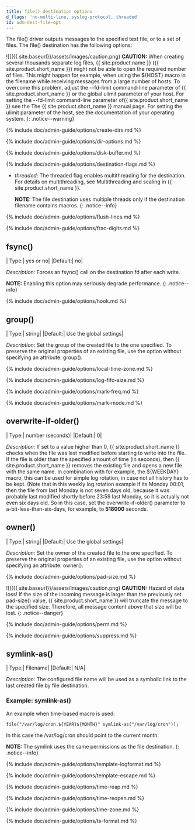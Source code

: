 ```yaml
---
title: file() destination options
d_flags: 'no-multi-line, syslog-protocol, threaded'
id: adm-dest-file-opt
---
```


The file() driver outputs messages to the specified text file, or to a
set of files. The file() destination has the following options:

![]({{ site.baseurl}}/assets/images/caution.png) **CAUTION:** When
creating several thousands separate log files, {{ site.product.name }}
({{ site.product.short_name }}) might not be able to open the required number of files.
This might happen for example, when using the ${HOST} macro in the
filename while receiving messages from a large number of hosts. To overcome
this problem, adjust the --fd-limit command-line parameter of {{ site.product.short_name }}
or the global ulimit parameter of your host. For setting the --fd-limit
command-line parameter of{{ site.product.short_name }} see the The {{ site.product.short_name }} manual page.
For setting the ulimit parameter of the host, see the documentation
of your operating system.
{: .notice--warning}

{% include doc/admin-guide/options/create-dirs.md %}

{% include doc/admin-guide/options/dir-options.md %}

{% include doc/admin-guide/options/disk-buffer.md %}

{% include doc/admin-guide/options/destination-flags.md %}

- *threaded*: The threaded flag enables multithreading for the
    destination. For details on multithreading, see
    Multithreading and scaling in {{ site.product.short_name }}.

    **NOTE:** The file destination uses multiple threads only if the
    destination filename contains macros.
    {: .notice--info}

{% include doc/admin-guide/options/flush-lines.md %}

{% include doc/admin-guide/options/frac-digits.md %}

## fsync()

|  Type:|      yes or no|
  |Default:|   no|

*Description:* Forces an fsync() call on the destination fd after each
write.

**NOTE:** Enabling this option may seriously degrade performance.
{: .notice--info}

{% include doc/admin-guide/options/hook.md %}

## group()

|  Type:|      string|
  |Default:|   Use the global settings|

*Description:* Set the group of the created file to the one specified.
To preserve the original properties of an existing file, use the option
without specifying an attribute: group().

{% include doc/admin-guide/options/local-time-zone.md %}

{% include doc/admin-guide/options/log-fifo-size.md %}

{% include doc/admin-guide/options/mark-freq.md %}

{% include doc/admin-guide/options/mark-mode.md %}

## overwrite-if-older()

|  Type:|      number (seconds)|
  |Default:|   0|

*Description:* If set to a value higher than 0, {{ site.product.short_name }} checks
when the file was last modified before starting to write into the file.
If the file is older than the specified amount of time (in seconds),
then {{ site.product.short_name }} removes the existing file and opens a new file with the
same name. In combination with for example, the ${WEEKDAY} macro, this
can be used for simple log rotation, in case not all history has to be
kept. (Note that in this weekly log rotation example if its Monday
00:01, then the file from last Monday is not seven days old, because it
was probably last modified shortly before 23:59 last Monday, so it is
actually not even six days old. So in this case, set the
overwrite-if-older() parameter to a-bit-less-than-six-days, for example,
to **518000** seconds.

## owner()

|  Type:|      string|
  |Default:|   Use the global settings|

*Description:* Set the owner of the created file to the one specified.
To preserve the original properties of an existing file, use the option
without specifying an attribute: owner().

{% include doc/admin-guide/options/pad-size.md %}

![]({{ site.baseurl}}/assets/images/caution.png) **CAUTION:**
Hazard of data loss! If the size of the incoming message is larger
than the previously set pad-size() value, {{ site.product.short_name }} will truncate
the message to the specified size. Therefore, all message content
above that size will be lost.
{: .notice--danger}

{% include doc/admin-guide/options/perm.md %}

{% include doc/admin-guide/options/suppress.md %}

## symlink-as()

|  Type:|      Filename|
  |Default:|   N/A|

*Description:* The configured file name will be used as a symbolic link
to the last created file by file destination.

### Example: symlink-as()

An example when time-based macro is used:

```config
file("/var/log/cron.${YEAR}${MONTH}" symlink-as("/var/log/cron"));
```

In this case the /var/log/cron should point to the current month.

**NOTE:** The symlink uses the same permissions as the file destination.
{: .notice--info}

{% include doc/admin-guide/options/template-logformat.md %}

{% include doc/admin-guide/options/template-escape.md %}

{% include doc/admin-guide/options/time-reap.md %}

{% include doc/admin-guide/options/time-reopen.md %}

{% include doc/admin-guide/options/time-zone.md %}

{% include doc/admin-guide/options/ts-format.md %}
